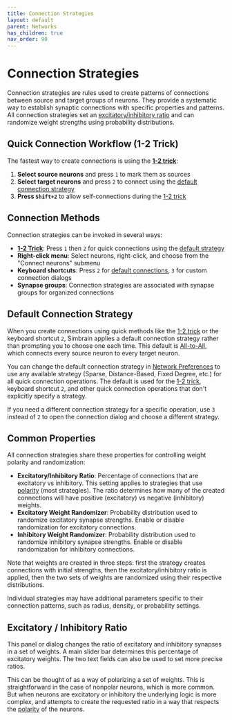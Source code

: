 ```yaml
---
title: Connection Strategies
layout: default
parent: Networks
has_children: true
nav_order: 90
---
```


# Connection Strategies

Connection strategies are rules used to create patterns of connections between source and target groups of neurons. They provide a systematic way to establish synaptic connections with specific properties and patterns. All connection strategies set an [excitatory/inhibitory ratio](#excitatory--inhibitory-ratio) and can randomize weight strengths using probability distributions.

## Quick Connection Workflow (1-2 Trick)

The fastest way to create connections is using the **[1-2 trick](/buildingBasics.html#quick-connect-1-2-trick)**:

1. **Select source neurons** and press `1` to mark them as sources
2. **Select target neurons** and press `2` to connect using the [default connection strategy](#default-connection-strategy)
3. **Press `Shift+2`** to allow self-connections during the [1-2 trick](/buildingBasics.html#quick-connect-1-2-trick)

## Connection Methods

Connection strategies can be invoked in several ways:

- **[1-2 Trick](/buildingBasics.html#quick-connect-1-2-trick)**: Press `1` then `2` for quick connections using the [default strategy](#default-connection-strategy)
- **Right-click menu**: Select neurons, right-click, and choose from the "Connect neurons" submenu
- **Keyboard shortcuts**: Press `2` for [default connections](#default-connection-strategy), `3` for custom connection dialogs
- **Synapse groups**: Connection strategies are associated with synapse groups for organized connections


## Default Connection Strategy

When you create connections using quick methods like the [1-2 trick](/buildingBasics.html#quick-connect-1-2-trick) or the keyboard shortcut `2`, Simbrain applies a default connection strategy rather than prompting you to choose one each time. This default is [All-to-All](allToAll), which connects every source neuron to every target neuron.

You can change the default connection strategy in [Network Preferences](../ui/networkPreferences) to use any available strategy (Sparse, Distance-Based, Fixed Degree, etc.) for all quick connection operations. The default is used for the [1-2 trick](/buildingBasics.html#quick-connect-1-2-trick), keyboard shortcut `2`, and other quick connection operations that don't explicitly specify a strategy.

If you need a different connection strategy for a specific operation, use `3` instead of `2` to open the connection dialog and choose a different strategy.

## Common Properties

All connection strategies share these properties for controlling weight polarity and randomization:

- **Excitatory/Inhibitory Ratio**: Percentage of connections that are excitatory vs inhibitory. This setting applies to strategies that use [polarity](../neurons/#polarity) (most strategies). The ratio determines how many of the created connections will have positive (excitatory) vs negative (inhibitory) weights.
- **Excitatory Weight Randomizer**: Probability distribution used to randomize excitatory synapse strengths. Enable or disable randomization for excitatory connections.
- **Inhibitory Weight Randomizer**: Probability distribution used to randomize inhibitory synapse strengths. Enable or disable randomization for inhibitory connections.

Note that weights are created in three steps: first the strategy creates connections with initial strengths, then the excitatory/inhibitory ratio is applied, then the two sets of weights are randomized using their respective distributions.

Individual strategies may have additional parameters specific to their connection patterns, such as radius, density, or probability settings.

## Excitatory / Inhibitory Ratio

This panel or dialog changes the ratio of excitatory and inhibitory synapses in a set of weights. A main slider bar determines this percentage of excitatory weights. The two text fields can also be used to set more precise ratios.

This can be thought of as a way of polarizing a set of weights. This is straightforward in the case of nonpolar neurons, which is more common. But when neurons are excitatory or inhibitory the underlying logic is more complex, and attempts to create the requested ratio in a way that respects the [polarity](../neurons/#polarity) of the neurons.
